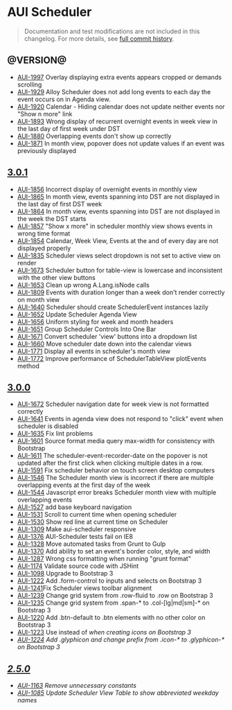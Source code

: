 # AUI Scheduler

> Documentation and test modifications are not included in this changelog. For more details, see [full commit history](https://github.com/liferay/alloy-ui/commits/master/src/aui-scheduler).

## @VERSION@

* [AUI-1997](https://issues.liferay.com/browse/AUI-1997) Overlay displaying extra events appears cropped or demands scrolling
* [AUI-1929](https://issues.liferay.com/browse/AUI-1929) Alloy Scheduler does not add long events to each day the event occurs on in Agenda view.
* [AUI-1920](https://issues.liferay.com/browse/AUI-1920) Calendar - Hiding calendar does not update neither events nor "Show n more" link
* [AUI-1893](https://issues.liferay.com/browse/AUI-1893) Wrong display of recurrent overnight events in week view in the last day of first week under DST
* [AUI-1880](https://issues.liferay.com/browse/AUI-1880) Overlapping events don't show up correctly
* [AUI-1871](https://issues.liferay.com/browse/AUI-1871) In month view, popover does not update values if an event was previously displayed

## [3.0.1](https://github.com/liferay/alloy-ui/releases/tag/3.0.1)

* [AUI-1856](https://issues.liferay.com/browse/AUI-1856) Incorrect display of overnight events in monthly view
* [AUI-1865](https://issues.liferay.com/browse/AUI-1865) In month view, events spanning into DST are not displayed in the last day of first DST week
* [AUI-1864](https://issues.liferay.com/browse/AUI-1864) In month view, events spanning into DST are not displayed in the week the DST starts
* [AUI-1857](https://issues.liferay.com/browse/AUI-1857) "Show x more" in scheduler monthly view shows events in wrong time format
* [AUI-1854](https://issues.liferay.com/browse/AUI-1854) Calendar, Week View, Events at the and of every day are not displayed properly
* [AUI-1835](https://issues.liferay.com/browse/AUI-1835) Scheduler views select dropdown is not set to active view on render
* [AUI-1673](https://issues.liferay.com/browse/AUI-1673) Scheduler button for table-view is lowercase and inconsistent with the other view buttons
* [AUI-1653](https://issues.liferay.com/browse/AUI-1653) Clean up wrong A.Lang.isNode calls
* [AUI-1809](https://issues.liferay.com/browse/AUI-1809) Events with duration longer than a week don't render correctly on month view
* [AUI-1640](https://issues.liferay.com/browse/AUI-1640) Scheduler should create SchedulerEvent instances lazily
* [AUI-1652](https://issues.liferay.com/browse/AUI-1652) Update Scheduler Agenda View
* [AUI-1656](https://issues.liferay.com/browse/AUI-1656) Uniform styling for week and month headers
* [AUI-1651](https://issues.liferay.com/browse/AUI-1651) Group Scheduler Controls Into One Bar
* [AUI-1671](https://issues.liferay.com/browse/AUI-1671) Convert scheduler 'view' buttons into a dropdown list
* [AUI-1660](https://issues.liferay.com/browse/AUI-1660) Move scheduler date down into the calendar views
* [AUI-1771](https://issues.liferay.com/browse/AUI-1771) Display all events in scheduler's month view
* [AUI-1772](https://issues.liferay.com/browse/AUI-1772) Improve performance of SchedulerTableView plotEvents method

## [3.0.0](https://github.com/liferay/alloy-ui/releases/tag/3.0.0)

* [AUI-1672](https://issues.liferay.com/browse/AUI-1672) Scheduler navigation date for week view is not formatted correctly
* [AUI-1641](https://issues.liferay.com/browse/AUI-1641) Events in agenda view does not respond to "click" event when scheduler is disabled
* [AUI-1635](https://issues.liferay.com/browse/AUI-1635) Fix lint problems
* [AUI-1601](https://issues.liferay.com/browse/AUI-1601) Source format media query max-width for consistency with Bootstrap
* [AUI-1611](https://issues.liferay.com/browse/AUI-1611) The scheduler-event-recorder-date on the popover is not updated after the first click when clicking multiple dates in a row.
* [AUI-1591](https://issues.liferay.com/browse/AUI-1591) Fix scheduler behavior on touch screen desktop computers
* [AUI-1546](https://issues.liferay.com/browse/AUI-1546) The Scheduler month view is incorrect if there are multiple overlapping events at the first day of the week
* [AUI-1544](https://issues.liferay.com/browse/AUI-1544) Javascript error breaks Scheduler month view with multiple overlapping events
* [AUI-1527](https://issues.liferay.com/browse/AUI-1527) add base keyboard navigation
* [AUI-1531](https://issues.liferay.com/browse/AUI-1531) Scroll to current time when opening scheduler
* [AUI-1530](https://issues.liferay.com/browse/AUI-1530) Show red line at current time on Scheduler
* [AUI-1309](https://issues.liferay.com/browse/AUI-1309) Make aui-scheduler responsive
* [AUI-1376](https://issues.liferay.com/browse/AUI-1376) AUI-Scheduler tests fail on IE8
* [AUI-1328](https://issues.liferay.com/browse/AUI-1328) Move automated tasks from Grunt to Gulp
* [AUI-1370](https://issues.liferay.com/browse/AUI-1370) Add ability to set an event's border color, style, and width
* [AUI-1287](https://issues.liferay.com/browse/AUI-1287) Wrong css formatting when running "grunt format"
* [AUI-1174](https://issues.liferay.com/browse/AUI-1174) Validate source code with JSHint
* [AUI-1098](https://issues.liferay.com/browse/AUI-1098) Upgrade to Bootstrap 3
* [AUI-1222](https://issues.liferay.com/browse/AUI-1222) Add .form-control to inputs and selects on Bootstrap 3
* [AUI-1241](https://issues.liferay.com/browse/AUI-1241)Fix Scheduler views toolbar alignment
* [AUI-1239](https://issues.liferay.com/browse/AUI-1239) Change grid system from .row-fluid to .row on Bootstrap 3
* [AUI-1235](https://issues.liferay.com/browse/AUI-1235) Change grid system from .span-* to .col-[lg|md|sm]-* on Bootstrap 3
* [AUI-1220](https://issues.liferay.com/browse/AUI-1220) Add .btn-default to .btn elements with no other color on Bootstrap 3
* [AUI-1223](https://issues.liferay.com/browse/AUI-1223) Use <span> instead of <i> when creating icons on Bootstrap 3
* [AUI-1224](https://issues.liferay.com/browse/AUI-1224) Add .glyphicon and change prefix from .icon-* to .glyphicon-* on Bootstrap 3

## [2.5.0](https://github.com/liferay/alloy-ui/releases/tag/2.5.0)

* [AUI-1163](https://issues.liferay.com/browse/AUI-1163) Remove unnecessary constants
* [AUI-1085](https://issues.liferay.com/browse/AUI-1085) Update Scheduler View Table to show abbreviated weekday names
